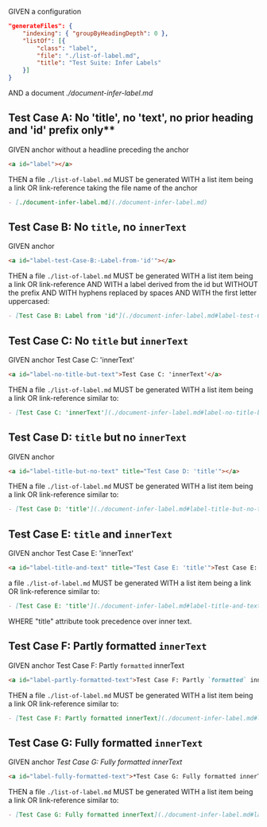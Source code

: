 GIVEN a configuration

~~~json
"generateFiles": {
    "indexing": { "groupByHeadingDepth": 0 },
    "listOf": [{
        "class": "label",
        "file": "./list-of-label.md",
        "title": "Test Suite: Infer Labels"
    }]
}
~~~
AND a document *./document-infer-label.md*

<!-- This anchor belongs to test case A but must be placed before headline -->
<a id="label"></a>

## Test Case A: No 'title', no 'text', no prior heading and 'id' prefix only**

GIVEN anchor without a headline preceding the anchor

~~~md
<a id="label"></a>
~~~

THEN a file `./list-of-label.md` MUST be generated
WITH a list item being a link OR link-reference taking the file name of the anchor

~~~md
- [./document-infer-label.md](./document-infer-label.md)
~~~

## Test Case B: No `title`, no `innerText`

GIVEN anchor <a id="label-test-Case-B:-Label-from-'id'"></a>

~~~md
<a id="label-test-Case-B:-Label-from-'id'"></a>
~~~

THEN a file `./list-of-label.md` MUST be generated
WITH a list item being a link OR link-reference
AND WITH a label derived from the id but WITHOUT the prefix
AND WITH hyphens replaced by spaces
AND WITH the first letter uppercased:

~~~md
- [Test Case B: Label from 'id'](./document-infer-label.md#label-test-Case-B:-Label-from-%27id%27)
~~~

## Test Case C: No `title` but `innerText`

GIVEN anchor <a id="label-no-title-but-text">Test Case C: 'innerText'</a>

~~~md
<a id="label-no-title-but-text">Test Case C: 'innerText'</a>
~~~

THEN a file `./list-of-label.md` MUST be generated
WITH a list item being a link OR link-reference similar to:

~~~md
- [Test Case C: 'innerText'](./document-infer-label.md#label-no-title-but-text)
~~~

## Test Case D: `title` but no `innerText`

GIVEN anchor <a id="label-title-but-no-text" title="Test Case D: 'title'"></a>

~~~md
<a id="label-title-but-no-text" title="Test Case D: 'title'"></a>
~~~

THEN a file `./list-of-label.md` MUST be generated
WITH a list item being a link OR link-reference similar to:

~~~md
- [Test Case D: 'title'](./document-infer-label.md#label-title-but-no-text)
~~~

## Test Case E: `title` and `innerText`

GIVEN anchor <a id="label-title-and-text" title="Test Case E: 'title'">Test Case E: 'innerText'</a>

~~~md
<a id="label-title-and-text" title="Test Case E: 'title'">Test Case E: 'innerText'</a>
~~~

a file `./list-of-label.md` MUST be generated
WITH a list item being a link OR link-reference similar to:

~~~md
- [Test Case E: 'title'](./document-infer-label.md#label-title-and-text)
~~~

WHERE "title" attribute took precedence over inner text.

## Test Case F: Partly formatted `innerText`

GIVEN anchor <a id="label-partly-formatted-text">Test Case F: Partly `formatted` innerText</a>

~~~md
<a id="label-partly-formatted-text">Test Case F: Partly `formatted` innerText</a>
~~~

THEN a file `./list-of-label.md` MUST be generated
WITH a list item being a link OR link-reference similar to:

~~~md
- [Test Case F: Partly formatted innerText](./document-infer-label.md#label-partly-formatted-text)
~~~

## Test Case G: Fully formatted `innerText`

GIVEN anchor <a id="label-fully-formatted-text">*Test Case G: Fully formatted innerText*</a>

~~~md
<a id="label-fully-formatted-text">*Test Case G: Fully formatted innerText*</a>
~~~

THEN a file `./list-of-label.md` MUST be generated
WITH a list item being a link OR link-reference similar to:

~~~md
- [Test Case G: Fully formatted innerText](./document-infer-label.md#label-fully-formatted-text)
~~~
